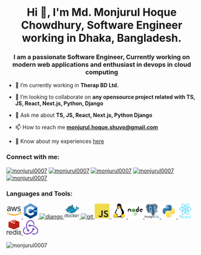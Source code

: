 <h1 align="center">Hi 👋, I'm Md. Monjurul Hoque Chowdhury, Software Engineer working in Dhaka, Bangladesh.</h1>
<h3 align="center">I am a passionate Software Engineer, Currently working on modern web applications and enthusiast in devops in cloud computing</h3>

<!-- <p align="left"> <a href="https://github.com/ryo-ma/github-profile-trophy"><img src="https://github-profile-trophy.vercel.app/?username=monjurul0007" alt="monjurul0007" /></a> </p> -->

- 🔭 I’m currently working in **Therap BD Ltd.**

- 👯 I’m looking to collaborate on **any opensource project related with TS, JS, React, Next.js, Python, Django**

- 💬 Ask me about **TS, JS, React, Next.js,  Python Django**

- 📫 How to reach me **monjurul.hoque.shuvo@gmail.com**

- 📄 Know about my experiences <a href="https://drive.google.com/file/d/1GeKXMoOK6isaTTx8QgKcEBKgpuzPlL9f/view?usp=sharing" target="_blank">here</a>

<h3 align="left">Connect with me:</h3>
<p align="left">
<a href="https://linkedin.com/in/monjurul0007" target="blank"><img align="center" src="https://raw.githubusercontent.com/rahuldkjain/github-profile-readme-generator/master/src/images/icons/Social/linked-in-alt.svg" alt="monjurul0007" height="30" width="40" /></a>
<a href="https://www.codechef.com/users/monjurul0007" target="blank"><img align="center" src="https://cdn.jsdelivr.net/npm/simple-icons@3.1.0/icons/codechef.svg" alt="monjurul0007" height="30" width="40" /></a>
<a href="https://www.hackerrank.com/monjurul0007" target="blank"><img align="center" src="https://raw.githubusercontent.com/rahuldkjain/github-profile-readme-generator/master/src/images/icons/Social/hackerrank.svg" alt="monjurul0007" height="30" width="40" /></a>
<a href="https://codeforces.com/profile/monjurul0007" target="blank"><img align="center" src="https://raw.githubusercontent.com/rahuldkjain/github-profile-readme-generator/master/src/images/icons/Social/codeforces.svg" alt="monjurul0007" height="30" width="40" /></a>
<a href="https://www.leetcode.com/monjurul0007" target="blank"><img align="center" src="https://raw.githubusercontent.com/rahuldkjain/github-profile-readme-generator/master/src/images/icons/Social/leet-code.svg" alt="monjurul0007" height="30" width="40" /></a>
</p>

<h3 align="left">Languages and Tools:</h3>
<p align="left"> <a href="https://aws.amazon.com" target="_blank" rel="noreferrer"> <img src="https://raw.githubusercontent.com/devicons/devicon/master/icons/amazonwebservices/amazonwebservices-original-wordmark.svg" alt="aws" width="40" height="40"/> </a> <a href="https://www.w3schools.com/cpp/" target="_blank" rel="noreferrer"> <img src="https://raw.githubusercontent.com/devicons/devicon/master/icons/cplusplus/cplusplus-original.svg" alt="cplusplus" width="40" height="40"/> </a> <a href="https://www.djangoproject.com/" target="_blank" rel="noreferrer"> <img src="https://cdn.worldvectorlogo.com/logos/django.svg" alt="django" width="40" height="40"/> </a> <a href="https://www.docker.com/" target="_blank" rel="noreferrer"> <img src="https://raw.githubusercontent.com/devicons/devicon/master/icons/docker/docker-original-wordmark.svg" alt="docker" width="40" height="40"/> </a> <a href="https://git-scm.com/" target="_blank" rel="noreferrer"> <img src="https://www.vectorlogo.zone/logos/git-scm/git-scm-icon.svg" alt="git" width="40" height="40"/> </a> <a href="https://developer.mozilla.org/en-US/docs/Web/JavaScript" target="_blank" rel="noreferrer"> <img src="https://raw.githubusercontent.com/devicons/devicon/master/icons/javascript/javascript-original.svg" alt="javascript" width="40" height="40"/> </a> <a href="https://www.linux.org/" target="_blank" rel="noreferrer"> <img src="https://raw.githubusercontent.com/devicons/devicon/master/icons/linux/linux-original.svg" alt="linux" width="40" height="40"/> </a> <a href="https://nodejs.org" target="_blank" rel="noreferrer"> <img src="https://raw.githubusercontent.com/devicons/devicon/master/icons/nodejs/nodejs-original-wordmark.svg" alt="nodejs" width="40" height="40"/> </a> <a href="https://www.postgresql.org" target="_blank" rel="noreferrer"> <img src="https://raw.githubusercontent.com/devicons/devicon/master/icons/postgresql/postgresql-original-wordmark.svg" alt="postgresql" width="40" height="40"/> </a> <a href="https://www.python.org" target="_blank" rel="noreferrer"> <img src="https://raw.githubusercontent.com/devicons/devicon/master/icons/python/python-original.svg" alt="python" width="40" height="40"/> </a> <a href="https://reactjs.org/" target="_blank" rel="noreferrer"> <img src="https://raw.githubusercontent.com/devicons/devicon/master/icons/react/react-original-wordmark.svg" alt="react" width="40" height="40"/> </a> <a href="https://redis.io" target="_blank" rel="noreferrer"> <img src="https://raw.githubusercontent.com/devicons/devicon/master/icons/redis/redis-original-wordmark.svg" alt="redis" width="40" height="40"/> </a> <a href="https://redux.js.org" target="_blank" rel="noreferrer"> <img src="https://raw.githubusercontent.com/devicons/devicon/master/icons/redux/redux-original.svg" alt="redux" width="40" height="40"/> </a> </p>

<!-- <p><img align="left" src="https://github-readme-stats.vercel.app/api/top-langs?username=monjurul0007&show_icons=true&locale=en&layout=compact" alt="monjurul0007" /></p> --!>

<!-- <p>&nbsp;<img align="center" src="https://github-readme-stats.vercel.app/api?username=monjurul0007&show_icons=true&locale=en" alt="monjurul0007" /></p> --!>

<p><img align="center" src="https://github-readme-streak-stats.herokuapp.com/?user=monjurul0007&" alt="monjurul0007" /></p>
